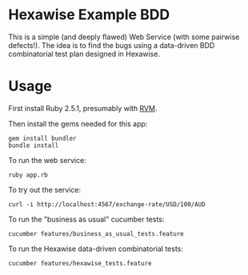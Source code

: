 # Hexawise Example BDD

This is a simple (and deeply flawed) Web Service (with some pairwise defects!). The idea is to find the bugs using a
data-driven BDD combinatorial test plan designed in Hexawise.

# Usage

First install Ruby 2.5.1, presumably with [RVM](https://rvm.io/).

Then install the gems needed for this app:

```console
gem install bundler
bundle install
```

To run the web service:

```
ruby app.rb
```

To try out the service:

```console
curl -i http://localhost:4567/exchange-rate/USD/100/AUD
```

To run the "business as usual" cucumber tests:

```console
cucumber features/business_as_usual_tests.feature
```

To run the Hexawise data-driven combinatorial tests:

```console
cucumber features/hexawise_tests.feature
```